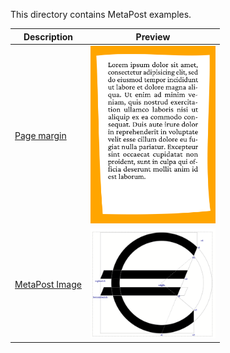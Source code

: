 This directory contains MetaPost examples.

Description  | Preview
------------ | -------------
[Page margin](pagemargin) | <a href="pagemargin"><img src="pagemargin/firstpage.png" width="200"></a>
[MetaPost Image](mpimage) | <a href="mpimage"><img src="mpimage/firstpage.png" width="200"></a>
